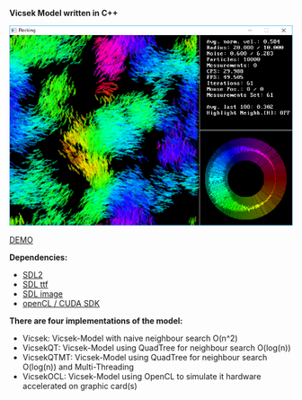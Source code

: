 <b>Vicsek Model written in C++</b>

<img src="https://github.com/alvogel/vicsek-model-simulation/blob/master/preview.png">

<a href="https://github.com/alvogel/vicsek-model-simulation/blob/master/demo.gif">DEMO</a>

<b>Dependencies:</b>

- <a href="https://www.libsdl.org/download-2.0.php">SDL2</a>
- <a href="https://www.libsdl.org/projects/SDL_ttf/">SDL ttf</a>
- <a href="https://www.libsdl.org/projects/SDL_image/">SDL image</a>
- <a href="https://developer.nvidia.com/cuda-downloads">openCL / CUDA SDK</a>

<b>There are four implementations of the model:</b>

- Vicsek: Vicsek-Model with naive neighbour search O(n^2)
- VicsekQT: Vicsek-Model using QuadTree for neighbour search O(log(n))
- VicsekQTMT: Vicsek-Model using QuadTree for neighbour search O(log(n)) and Multi-Threading
- VicsekOCL: Vicsek-Model using OpenCL to simulate it hardware accelerated on graphic card(s)
